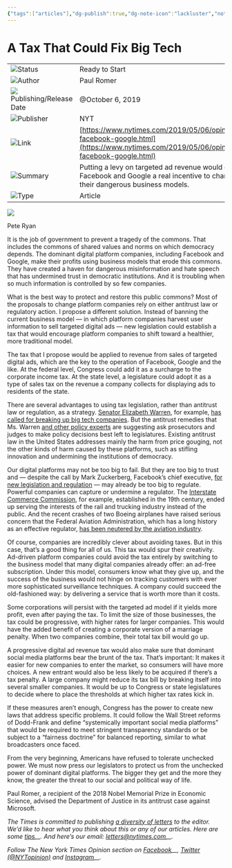 ```yaml
---
{"tags":["articles"],"dg-publish":true,"dg-note-icon":"lackluster","noteIcon":"lackluster","permalink":"/04-resources-material-para-zettel/articles/a-tax-that-could-fix-big-tech/","dgPassFrontmatter":true,"created":"2025-10-16T10:20:37.731+01:00","updated":"2025-10-23T12:51:09.360+01:00"}
---
```

 

# A Tax That Could Fix Big Tech

|   |   |
|---|---|
|![](Dashboard/Attachments/arrow-circle-down_gray%20920.svg)Status|Ready to Start|
|![](Dashboard/Attachments/list_gray%20882.svg)Author|Paul Romer|
|![](Dashboard/Attachments/calendar_gray%201230.svg)Publishing/Release Date|@October 6, 2019|
|![](Dashboard/Attachments/arrow-circle-down_gray%20920.svg)Publisher|NYT|
|![](Dashboard/Attachments/link_gray%20389.svg)Link|[https://www.nytimes.com/2019/05/06/opinion/tax-facebook-google.html](https://www.nytimes.com/2019/05/06/opinion/tax-facebook-google.html)|
|![](Dashboard/Attachments/description_gray%20335.svg)Summary|Putting a levy on targeted ad revenue would give Facebook and Google a real incentive to change their dangerous business models.|
|![](Dashboard/Attachments/arrow-circle-down_gray%20920.svg)Type|Article|

[![](Dashboard/Attachments/merlin_154479453_cb026b47-68c6-4d04-b207-8cefa72b9648-articleLarge.jpg)](A%20Tax%20That%20Could%20Fix%20Big%20Tech/merlin_154479453_cb026b47-68c6-4d04-b207-8cefa72b9648-articleLarge.jpg)

Pete Ryan

It is the job of government to prevent a tragedy of the commons. That includes the commons of shared values and norms on which democracy depends. The dominant digital platform companies, including Facebook and Google, make their profits using business models that erode this commons. They have created a haven for dangerous misinformation and hate speech that has undermined trust in democratic institutions. And it is troubling when so much information is controlled by so few companies.

What is the best way to protect and restore this public commons? Most of the proposals to change platform companies rely on either antitrust law or regulatory action. I propose a different solution. Instead of banning the current business model — in which platform companies harvest user information to sell targeted digital ads — new legislation could establish a tax that would encourage platform companies to shift toward a healthier, more traditional model.

The tax that I propose would be applied to revenue from sales of targeted digital ads, which are the key to the operation of Facebook, Google and the like. At the federal level, Congress could add it as a surcharge to the corporate income tax. At the state level, a legislature could adopt it as a type of sales tax on the revenue a company collects for displaying ads to residents of the state.

There are several advantages to using tax legislation, rather than antitrust law or regulation, as a strategy. [Senator Elizabeth Warren,](https://medium.com/@teamwarren/heres-how-we-can-break-up-big-tech-9ad9e0da324c) for example, [has called for breaking up big tech companies](https://www.nytimes.com/2019/03/08/us/politics/elizabeth-warren-amazon.html?module=inline). But the antitrust remedies that Ms. Warren [and other policy experts](https://www.nytimes.com/2018/11/10/opinion/sunday/fascism-economy-monopoly.html?module=inline) are suggesting ask prosecutors and judges to make policy decisions best left to legislatures. Existing antitrust law in the United States addresses mainly the harm from price gouging, not the other kinds of harm caused by these platforms, such as stifling innovation and undermining the institutions of democracy.

Our digital platforms may not be too big to fail. But they are too big to trust and — despite the call by Mark Zuckerberg, Facebook’s chief executive, [for new legislation and regulation](https://www.nytimes.com/2019/03/30/technology/mark-zuckerberg-facebook-regulation-explained.html?module=inline) — may already be too big to regulate. Powerful companies can capture or undermine a regulator. The [Interstate Commerce Commission](https://www.nytimes.com/1994/07/31/us/interstate-commerce-commission-comes-under-siege-in-congress.html?module=inline), for example, established in the 19th century, ended up serving the interests of the rail and trucking industry instead of the public. And the recent crashes of two Boeing airplanes have raised serious concern that the Federal Aviation Administration, which has a long history as an effective regulator, [has been neutered by the aviation industry](https://www.nytimes.com/2019/03/26/us/politics/boeing-faa.html?module=inline).

Of course, companies are incredibly clever about avoiding taxes. But in this case, that’s a good thing for all of us. This tax would spur their creativity. Ad-driven platform companies could avoid the tax entirely by switching to the business model that many digital companies already offer: an ad-free subscription. Under this model, consumers know what they give up, and the success of the business would not hinge on tracking customers with ever more sophisticated surveillance techniques. A company could succeed the old-fashioned way: by delivering a service that is worth more than it costs.

Some corporations will persist with the targeted ad model if it yields more profit, even after paying the tax. To limit the size of those businesses, the tax could be progressive, with higher rates for larger companies. This would have the added benefit of creating a corporate version of a marriage penalty. When two companies combine, their total tax bill would go up.

A progressive digital ad revenue tax would also make sure that dominant social media platforms bear the brunt of the tax. That’s important: It makes it easier for new companies to enter the market, so consumers will have more choices. A new entrant would also be less likely to be acquired if there’s a tax penalty. A large company might reduce its tax bill by breaking itself into several smaller companies. It would be up to Congress or state legislatures to decide where to place the thresholds at which higher tax rates kick in.

If these measures aren’t enough, Congress has the power to create new laws that address specific problems. It could follow the Wall Street reforms of Dodd-Frank and define “systemically important social media platforms” that would be required to meet stringent transparency standards or be subject to a “fairness doctrine” for balanced reporting, similar to what broadcasters once faced.

From the very beginning, Americans have refused to tolerate unchecked power. We must now press our legislators to protect us from the unchecked power of dominant digital platforms. The bigger they get and the more they know, the greater the threat to our social and political way of life.

Paul Romer, a recipient of the 2018 Nobel Memorial Prize in Economic Science, advised the Department of Justice in its antitrust case against Microsoft.

_The Times is committed to publishing_ _[a diversity of letters](https://www.nytimes.com/2019/01/31/opinion/letters/letters-to-editor-new-york-times-women.html)_ _to the editor. We’d like to hear what you think about this or any of our articles. Here are some_ _[tips](https://help.nytimes.com/hc/en-us/articles/115014925288-How-to-submit-a-letter-to-the-editor)__. And here’s our email:_ _[letters@nytimes.com](mailto:letters@nytimes.com)__._

_Follow The New York Times Opinion section on_ _[Facebook](https://www.facebook.com/nytopinion)__,_ _[Twitter (@NYTopinion)](http://twitter.com/NYTOpinion)_ _and_ _[Instagram](https://www.instagram.com/nytopinion/)__._